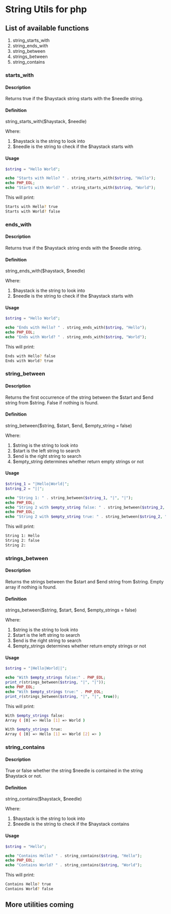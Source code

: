 # String Utils for php

## List of available functions

1) string_starts_with
2) string_ends_with
3) string_between
4) strings_between
5) string_contains

### starts_with

#### Description

Returns true if the $haystack string starts with the $needle string.

#### Definition

string_starts_with($haystack, $needle)

Where:
1) $haystack is the string to look into
2) $needle is the string to check if the $haystack starts with

#### Usage

``` php
$string = "Hello World";

echo "Starts with Hello? " . string_starts_with($string, "Hello");
echo PHP_EOL;
echo "Starts with World? " . string_starts_with($string, "World");
```

This will print:

``` sh
Starts with Hello? true
Starts with World? false
```

### ends_with

#### Description

Returns true if the $haystack string ends with the $needle string.

#### Definition

string_ends_with($haystack, $needle)

Where:
1) $haystack is the string to look into
2) $needle is the string to check if the $haystack starts with

#### Usage

``` php
$string = "Hello World";

echo "Ends with Hello? " . string_ends_with($string, "Hello");
echo PHP_EOL;
echo "Ends with World? " . string_ends_with($string, "World");
```

This will print:

``` sh
Ends with Hello? false
Ends with World? true
```

### string_between

#### Description

Returns the first occurrence of the string between the $start and $end string from $string. False if nothing is found.

#### Definition

string_between($string, $start, $end, $empty_string = false)

Where:
1) $string is the string to look into
2) $start is the left string to search
3) $end is the right string to search
4) $empty_string determines whether return empty strings or not

#### Usage

``` php
$string_1 = "|Hello|World|";
$string_2 = "||";

echo "String 1: " . string_between($string_1, "|", "|");
echo PHP_EOL;
echo "String 2 with $empty_string false: " . string_between($string_2, "|", "|");
echo PHP_EOL;
echo "String 2 with $empty_string true: " . string_between($string_2, "|", "|", true);
```

This will print:

``` sh
String 1: Hello
String 2: false
String 2: 
```

### strings_between

#### Description

Returns the strings between the $start and $end string from $string. Empty array if nothing is found.

#### Definition

strings_between($string, $start, $end, $empty_strings = false)

Where:
1) $string is the string to look into
2) $start is the left string to search
3) $end is the right string to search
4) $empty_strings determines whether return empty strings or not

#### Usage

``` php
$string = "|Hello|World||";

echo "With $empty_strings false:" . PHP_EOL;
print_r(strings_between($string, "|", "|"));
echo PHP_EOL;
echo "With $empty_strings true:" . PHP_EOL;
print_r(strings_between($string, "|", "|", true));
```

This will print:

``` sh
With $empty_strings false:
Array ( [0] => Hello [1] => World )

With $empty_strings true:
Array ( [0] => Hello [1] => World [2] => )
```

### string_contains

#### Description

True or false whether the string $needle is contained in the string $haystack or not.

#### Definition

string_contains($haystack, $needle)

Where:
1) $haystack is the string to look into
2) $needle is the string to check if the $haystack contains

#### Usage

``` php
$string = "Hello";

echo "Contains Hello? " . string_contains($string, "Hello");
echo PHP_EOL;
echo "Contains World? " . string_contains($string, "World");
```

This will print:

``` sh
Contains Hello? true
Contains World? false
```

## More utilities coming